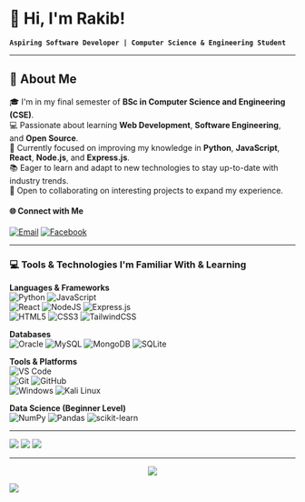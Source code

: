# 👋 Hi, I'm Rakib!

**`Aspiring Software Developer | Computer Science & Engineering Student`**

---

## 💫 About Me
🎓 I'm in my final semester of **BSc in Computer Science and Engineering (CSE)**.<br>
💻 Passionate about learning **Web Development**, **Software Engineering**, and **Open Source**.<br>
🚀 Currently focused on improving my knowledge in **Python**, **JavaScript**, **React**, **Node.js**, and **Express.js**.<br>
📚 Eager to learn and adapt to new technologies to stay up-to-date with industry trends.<br>
🤝 Open to collaborating on interesting projects to expand my experience.

#### 🌐 Connect with Me
[![Email](https://img.shields.io/badge/Email-D14836?style=for-the-badge&logo=gmail&logoColor=white)](mailto:rikibuldevx@gmail.com)
[![Facebook](https://img.shields.io/badge/Facebook-1877F2?style=for-the-badge&logo=facebook&logoColor=white)](https://facebook.com/rafsan0x20rafi)

---

### 💻 Tools & Technologies I'm Familiar With & Learning

**Languages & Frameworks**  
![Python](https://img.shields.io/badge/Python-3670A0?style=for-the-badge&logo=python&logoColor=ffdd54)
![JavaScript](https://img.shields.io/badge/JavaScript-%23323330.svg?style=for-the-badge&logo=javascript&logoColor=%23F7DF1E) <br/>
![React](https://img.shields.io/badge/React-%2320232a.svg?style=for-the-badge&logo=react&logoColor=%2361DAFB)
![NodeJS](https://img.shields.io/badge/Node.js-6DA55F?style=for-the-badge&logo=node.js&logoColor=white)
![Express.js](https://img.shields.io/badge/Express.js-%23404d59.svg?style=for-the-badge&logo=express&logoColor=%2361DAFB) <br/>
![HTML5](https://img.shields.io/badge/HTML5-%23E34F26.svg?style=for-the-badge&logo=html5&logoColor=white)
![CSS3](https://img.shields.io/badge/CSS3-%231572B6.svg?style=for-the-badge&logo=css3&logoColor=white)
![TailwindCSS](https://img.shields.io/badge/TailwindCSS-%2338B2AC.svg?style=for-the-badge&logo=tailwind-css&logoColor=white)

**Databases**  
![Oracle](https://img.shields.io/badge/Oracle-F80000?style=for-the-badge&logo=oracle&logoColor=white)
![MySQL](https://img.shields.io/badge/MySQL-4479A1.svg?style=for-the-badge&logo=mysql&logoColor=white)
![MongoDB](https://img.shields.io/badge/MongoDB-%234ea94b.svg?style=for-the-badge&logo=mongodb&logoColor=white) 
![SQLite](https://img.shields.io/badge/sqlite-%2307405e.svg?style=for-the-badge&logo=sqlite&logoColor=white)

**Tools & Platforms**  
![VS Code](https://img.shields.io/badge/VS%20Code-007ACC?style=for-the-badge&logo=visual-studio-code&logoColor=white) <br/>
![Git](https://img.shields.io/badge/Git-F05032?style=for-the-badge&logo=git&logoColor=white)
![GitHub](https://img.shields.io/badge/GitHub-%23121011.svg?style=for-the-badge&logo=github&logoColor=white) <br/>
![Windows](https://img.shields.io/badge/Windows-0078D6.svg?style=for-the-badge&logo=windows&logoColor=white)
![Kali Linux](https://img.shields.io/badge/Kali%20Linux-557C94?style=for-the-badge&logo=kalilinux&logoColor=white)

**Data Science (Beginner Level)**  
![NumPy](https://img.shields.io/badge/NumPy-%23013243.svg?style=for-the-badge&logo=numpy&logoColor=white)
![Pandas](https://img.shields.io/badge/Pandas-%23150458.svg?style=for-the-badge&logo=pandas&logoColor=white)
![scikit-learn](https://img.shields.io/badge/scikit--learn-%23F7931E.svg?style=for-the-badge&logo=scikit-learn&logoColor=white)


---

<!-- ### 📊 GitHub Stats -->
![](https://github-readme-stats.vercel.app/api?username=RakibulDevX&theme=vue-dark&hide_border=false&include_all_commits=false&count_private=false)
![](https://github-readme-streak-stats.herokuapp.com/?user=RakibulDevX&theme=vue-dark&hide_border=false)
![](https://github-readme-stats.vercel.app/api/top-langs/?username=RakibulDevX&theme=vue-dark&hide_border=false&include_all_commits=false&count_private=false&layout=compact)

---

<!-- ### ✍️ Random Dev Quote -->
<div align="center">

![](https://quotes-github-readme.vercel.app/api?type=horizontal&theme=tokyonight)
  
</div>

[![](https://visitcount.itsvg.in/api?id=RakibulDevX&icon=0&color=0)](https://visitcount.itsvg.in)


